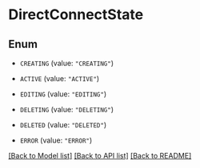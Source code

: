 # DirectConnectState

## Enum


* `CREATING` (value: `"CREATING"`)

* `ACTIVE` (value: `"ACTIVE"`)

* `EDITING` (value: `"EDITING"`)

* `DELETING` (value: `"DELETING"`)

* `DELETED` (value: `"DELETED"`)

* `ERROR` (value: `"ERROR"`)


[[Back to Model list]](../README.md#documentation-for-models) [[Back to API list]](../README.md#documentation-for-api-endpoints) [[Back to README]](../README.md)


